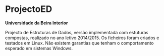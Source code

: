 ProjectoED
==========

<strong>Universidade da Beira Interior</strong>

Projecto de Estruturas de Dados, versão implementada com estuturas compostas, realizado no ano letivo 2014/2015. Os ficheiros foram criados e testados em Linux. Não existem garantias que tenham o comportamento esperado em sistemas Windows.
